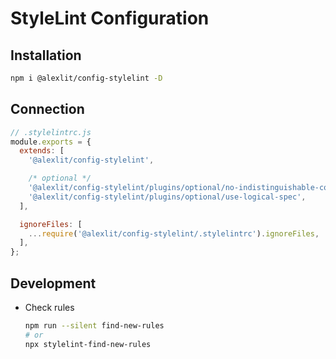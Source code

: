# StyleLint Configuration

## Installation

```sh
npm i @alexlit/config-stylelint -D
```

## Connection

```js
// .stylelintrc.js
module.exports = {
  extends: [
    '@alexlit/config-stylelint',

    /* optional */
    '@alexlit/config-stylelint/plugins/optional/no-indistinguishable-colors',
    '@alexlit/config-stylelint/plugins/optional/use-logical-spec',
  ],

  ignoreFiles: [
    ...require('@alexlit/config-stylelint/.stylelintrc').ignoreFiles,
  ],
};
```

## Development

- Check rules

  ```sh
  npm run --silent find-new-rules
  # or
  npx stylelint-find-new-rules
  ```
